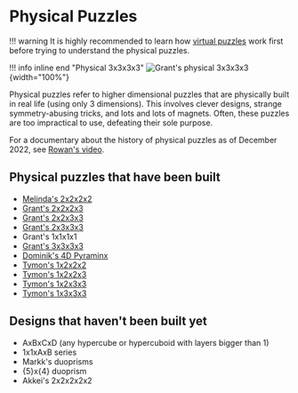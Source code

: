 # Physical Puzzles

!!! warning
    It is highly recommended to learn how [virtual puzzles](/puzzles) work first before trying to understand the physical puzzles.

!!! info inline end "Physical 3x3x3x3"
    ![Grant's physical 3x3x3x3](https://cloud.hypercubing.xyz/assets/img/phys/grant_3x3x3x3_render.png){width="100%"}

Physical puzzles refer to higher dimensional puzzles that are physically built in real life (using only 3 dimensions). This involves clever designs, strange symmetry-abusing tricks, and lots and lots of magnets. Often, these puzzles are too impractical to use, defeating their sole purpose.

For a documentary about the history of physical puzzles as of December 2022, see [Rowan's video](https://www.youtube.com/watch?v=QTc-rG-nunA).

## Physical puzzles that have been built

- [Melinda's 2x2x2x2](/puzzles/physical/2x2x2x2)
- [Grant's 2x2x2x3](/puzzles/physical/2x2x2x3)
- [Grant's 2x2x3x3](/puzzles/physical/2x2x3x3)
- [Grant's 2x3x3x3](/puzzles/physical/2x3x3x3)
- Grant's 1x1x1x1
- [Grant's 3x3x3x3](/puzzles/physical/3x3x3x3)
- [Dominik's 4D Pyraminx](/puzzles/physical/4d-pyraminx)
- [Tymon's 1x2x2x2](/puzzles/physical/1x2x2x2)
- [Tymon's 1x2x2x3](/puzzles/physical/1x2x2x3)
- [Tymon's 1x2x3x3](/puzzles/physical/1x2x3x3)
- [Tymon's 1x3x3x3](/puzzles/physical/1x3x3x3)

## Designs that haven't been built yet

- AxBxCxD (any hypercube or hypercuboid with layers bigger than 1)
- 1x1xAxB series
- Markk's duoprisms
- {5}x{4} duoprism
- Akkei's 2x2x2x2x2

